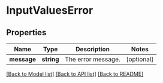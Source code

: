 # InputValuesError

## Properties
Name | Type | Description | Notes
------------ | ------------- | ------------- | -------------
**message** | **string** | The error message. | [optional] 

[[Back to Model list]](../README.md#documentation-for-models) [[Back to API list]](../README.md#documentation-for-api-endpoints) [[Back to README]](../README.md)



